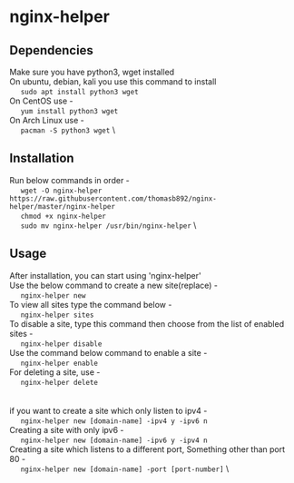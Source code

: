# nginx-helper

## Dependencies
Make sure you have python3, wget installed \
On ubuntu, debian, kali you use this command to install \
&nbsp;&nbsp;&nbsp;&nbsp; `sudo apt install python3 wget` \
On CentOS use - \
&nbsp;&nbsp;&nbsp;&nbsp; `yum install python3 wget` \
On Arch Linux use - \
&nbsp;&nbsp;&nbsp;&nbsp; `pacman -S python3 wget` \

## Installation
Run below commands in order - \
&nbsp;&nbsp;&nbsp;&nbsp; `wget -O nginx-helper https://raw.githubusercontent.com/thomasb892/nginx-helper/master/nginx-helper` \
&nbsp;&nbsp;&nbsp;&nbsp; `chmod +x nginx-helper` \
&nbsp;&nbsp;&nbsp;&nbsp; `sudo mv nginx-helper /usr/bin/nginx-helper` \

## Usage
After installation, you can start using 'nginx-helper' \
Use the below command to create a new site(replace) - \
&nbsp;&nbsp;&nbsp;&nbsp; `nginx-helper new` \
To view all sites type the command below - \
&nbsp;&nbsp;&nbsp;&nbsp; `nginx-helper sites` \
To disable a site, type this command then choose from the list of enabled sites - \
&nbsp;&nbsp;&nbsp;&nbsp; `nginx-helper disable` \
Use the command below command to enable a site - \
&nbsp;&nbsp;&nbsp;&nbsp; `nginx-helper enable` \
For deleting a site, use - \
&nbsp;&nbsp;&nbsp;&nbsp; `nginx-helper delete` \
\
\
if you want to create a site which only listen to ipv4 - \
&nbsp;&nbsp;&nbsp;&nbsp; `nginx-helper new [domain-name] -ipv4 y -ipv6 n` \
Creating a site with only ipv6 - \
&nbsp;&nbsp;&nbsp;&nbsp; `nginx-helper new [domain-name] -ipv6 y -ipv4 n` \
Creating a site which listens to a different port, Something other than port 80 - \
&nbsp;&nbsp;&nbsp;&nbsp; `nginx-helper new [domain-name] -port [port-number]` \
